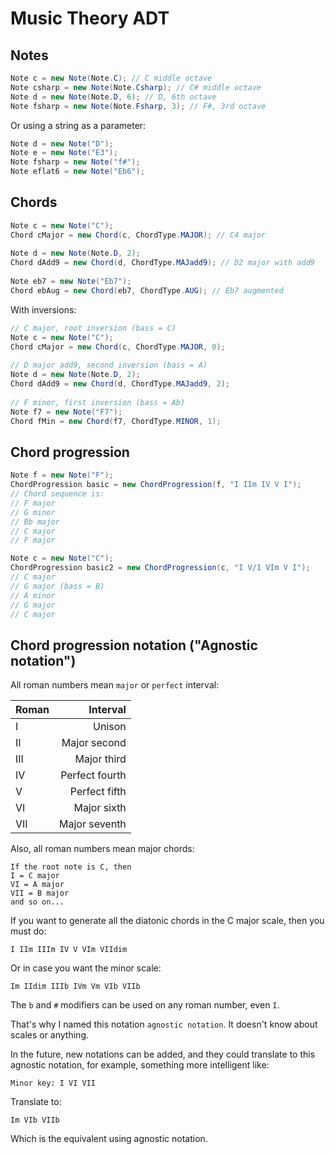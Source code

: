 # Music Theory ADT

## Notes

```java
Note c = new Note(Note.C); // C middle octave
Note csharp = new Note(Note.Csharp); // C# middle octave
Note d = new Note(Note.D, 6); // D, 6th octave
Note fsharp = new Note(Note.Fsharp, 3); // F#, 3rd octave
```

Or using a string as a parameter:

```java
Note d = new Note("D");
Note e = new Note("E3");
Note fsharp = new Note("f#");
Note eflat6 = new Note("Eb6");
```

## Chords

```java
Note c = new Note("C");
Chord cMajor = new Chord(c, ChordType.MAJOR); // C4 major
		
Note d = new Note(Note.D, 2);
Chord dAdd9 = new Chord(d, ChordType.MAJadd9); // D2 major with add9
		
Note eb7 = new Note("Eb7");
Chord ebAug = new Chord(eb7, ChordType.AUG); // Eb7 augmented
```
With inversions:

```java
// C major, root inversion (bass = C)
Note c = new Note("C");
Chord cMajor = new Chord(c, ChordType.MAJOR, 0);
	
// D major add9, second inversion (bass = A)	
Note d = new Note(Note.D, 2);
Chord dAdd9 = new Chord(d, ChordType.MAJadd9, 2);
	
// F minor, first inversion (bass = Ab)
Note f7 = new Note("F7");
Chord fMin = new Chord(f7, ChordType.MINOR, 1);
```

## Chord progression

```java
Note f = new Note("F");
ChordProgression basic = new ChordProgression(f, "I IIm IV V I");
// Chord sequence is:
// F major
// G minor
// Bb major
// C major
// F major

Note c = new Note("C");
ChordProgression basic2 = new ChordProgression(c, "I V/1 VIm V I");
// C major
// G major (bass = B)
// A minor
// G major
// C major
```

## Chord progression notation ("Agnostic notation")

All roman numbers mean `major` or `perfect` interval:

| Roman | Interval |
|:-------|------------:|
| I      | Unison        |
| II     | Major second      |
| III    | Major third        |
| IV     | Perfect fourth          |
| V      | Perfect fifth       |
| VI     | Major sixth     |
| VII    | Major seventh     |

Also, all roman numbers mean major chords:

```
If the root note is C, then
I = C major
VI = A major
VII = B major
and so on...
```

If you want to generate all the diatonic chords in the C major scale, then you must do:

```
I IIm IIIm IV V VIm VIIdim
```

Or in case you want the minor scale:

```
Im IIdim IIIb IVm Vm VIb VIIb
```

The `b` and `#` modifiers can be used on any roman number, even `I`.

That's why I named this notation `agnostic notation`. It doesn't know about scales or anything.

In the future, new notations can be added, and they could translate to this agnostic notation, for example, something more intelligent like:

```
Minor key: I VI VII
```

Translate to:

```
Im VIb VIIb
```

Which is the equivalent using agnostic notation.
